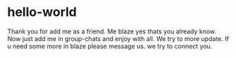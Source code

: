 # hello-world
Thank  you for add me as a friend.
Me blaze yes thats you already know.
Now just add me  in group-chats and enjoy with all.
We try to more update.
If u need some more in blaze please message us. we try to connect you.
